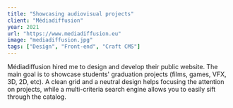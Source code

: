 ```yaml
---
title: "Showcasing audiovisual projects"
client: "Médiadiffusion"
year: 2021
url: "https://www.mediadiffusion.eu"
image: "mediadiffusion.jpg"
tags: ["Design", "Front-end", "Craft CMS"]
---
```


Médiadiffusion hired me to design and develop their public website. The main goal is to showcase students' graduation projects (films, games, VFX, 3D, 2D, etc). A clean grid and a neutral design helps focusing the attention on projects, while a multi-criteria search engine allows you to easily sift through the catalog.
